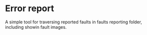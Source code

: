 # Error report

A simple tool for traversing reported faults in faults reporting folder, including showin fault images.
